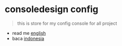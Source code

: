 # consoledesign config
> this is store for my config console for all project

 - read me [english](https://github.com/syifarahmat/desktopdesign/blob/master/readme.en.md)
 - baca [indonesia](https://github.com/syifarahmat/desktopdesign/blob/master/readme.id.md)
